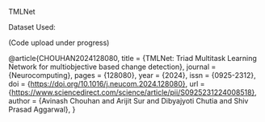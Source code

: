 TMLNet  

Dataset Used:


(Code upload under progress)


@article{CHOUHAN2024128080,
	title = {TMLNet: Triad Multitask Learning Network for multiobjective based change detection},
	journal = {Neurocomputing},
	pages = {128080},
	year = {2024},
	issn = {0925-2312},
	doi = {https://doi.org/10.1016/j.neucom.2024.128080},
	url = {https://www.sciencedirect.com/science/article/pii/S0925231224008518},
	author = {Avinash Chouhan and Arijit Sur and Dibyajyoti Chutia and Shiv Prasad Aggarwal},
}
